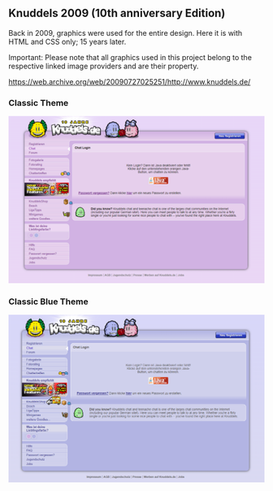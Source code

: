 ## Knuddels 2009 (10th anniversary Edition)
Back in 2009, graphics were used for the entire design. Here it is with HTML and CSS only; 15 years later.

Important: Please note that all graphics used in this project belong to the respective linked image providers and are their property.

https://web.archive.org/web/20090727025251/http://www.knuddels.de/

### Classic Theme
<img src="https://github.com/Senziousjs/Knuddels-10th-anniversary-Edition/blob/main/resources/Screenshot%202024-01-28%20144032.png?raw=true" />

### Classic Blue Theme
<img src="https://github.com/Senziousjs/Knuddels-10th-anniversary-Edition/blob/main/resources/Screenshot%202024-01-28%20144245.png?raw=true" />

